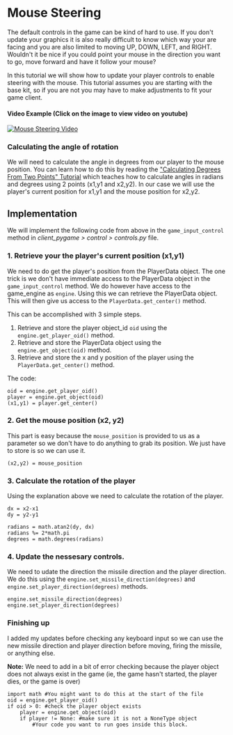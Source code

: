 # Mouse Steering

The default controls in the game can be kind of hard to use. If you don't update your graphics it is also really difficult to know which way your are facing and you are also limited to moving UP, DOWN, LEFT, and RIGHT. Wouldn't it be nice if you could point your mouse in the direction you want to go, move forward and have it follow your mouse?

In this tutorial we will show how to update your player controls to enable steering with the mouse. This tutorial assumes you are starting with the base kit, so if you are not you may have to make adjustments to fit your game client.

#### Video Example (Click on the image to view video on youtube)

[![Mouse Steering Video](../assets/images/mouse_steering_video.png)](http://www.youtube.com/watch?v=8Z2SukeupgA "Code Camp Rookie Kit - Mouse Steering Example")

### Calculating the angle of rotation

We will need to calculate the angle in degrees from our player to the mouse position. You can learn how to do this by reading the ["Calculating Degrees From Two Points" Tutorial](calculate_degrees.md) which teaches how to calculate angles in radians and degrees using 2 points (x1,y1 and x2,y2). In our case we will use the player's current position for x1,y1 and the mouse position for x2,y2.

## Implementation

We will implement the following code from above in the `game_input_control` method in *client_pygame > control > controls.py* file.

### 1. Retrieve your the player's current position (x1,y1)

We need to do get the player's position from the PlayerData object. The one trick is we don't have immediate access to the PlayerData object in the `game_input_control` method. We do however have access to the game_engine as `engine`. Using this we can retrieve the PlayerData object. This will then give us access to the `PlayerData.get_center()` method.

This can be accomplished with 3 simple steps.

1. Retrieve and store the player object_id `oid` using the `engine.get_player_oid()` method.
2. Retrieve and store the PlayerData object using the `engine.get_object(oid)` method.
3. Retrieve and store the x and y position of the player using the `PlayerData.get_center()` method.

The code:

	oid = engine.get_player_oid()
	player = engine.get_object(oid)
	(x1,y1) = player.get_center()


### 2. Get the mouse position (x2, y2)

This part is easy because the `mouse_position` is provided to us as a parameter so we don't have to do anything to grab its position. We just have to store is so we can use it.

	(x2,y2) = mouse_position

### 3. Calculate the rotation of the player

Using the explanation above we need to calculate the rotation of the player.
	
	dx = x2-x1
	dy = y2-y1

	radians = math.atan2(dy, dx)
	radians %= 2*math.pi
	degrees = math.degrees(radians)

### 4. Update the nessesary controls.

We need to udate the direction the missile direction and the player direction. We do this using the `engine.set_missile_direction(degrees)` and `engine.set_player_direction(degrees)` methods.

	engine.set_missile_direction(degrees)
	engine.set_player_direction(degrees)

### Finishing up

I added my updates before checking any keyboard input so we can use the new missile direction and player direction before moving, firing the missile, or anything else.

**Note:** We need to add in a bit of error checking because the player object does not always exist in the game (ie, the game hasn't started, the player dies, or the game is over)

	import math #You might want to do this at the start of the file
	oid = engine.get_player_oid()
	if oid > 0: #check the player object exists
		player = engine.get_object(oid)
		if player != None: #make sure it is not a NoneType object
			#Your code you want to run goes inside this block.
